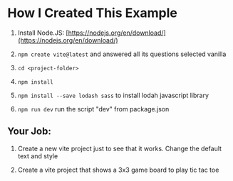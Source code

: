 # How I Created This Example

1. Install Node.JS:
[https://nodejs.org/en/download/](https://nodejs.org/en/download/)

2. `npm create vite@latest`
and answered all its questions
selected vanilla

3. `cd <project-folder>`

4. `npm install`

5. `npm install --save lodash sass`
to install lodah javascript library

6. `npm run dev`
run the script "dev" from package.json


## Your Job:

1. Create a new vite project just to see that it works. Change the default text and style

2. Create a vite project that shows a 3x3 game board to play tic tac toe


















